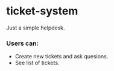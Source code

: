 # ticket-system
Just a simple helpdesk.
### Users can:
* Create new tickets and ask quesions.
* See list of tickets.
